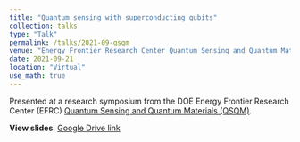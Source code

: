 ```yaml
---
title: "Quantum sensing with superconducting qubits"
collection: talks
type: "Talk"
permalink: /talks/2021-09-qsqm
venue: "Energy Frontier Research Center Quantum Sensing and Quantum Materials (QSQM) Research Symposium"
date: 2021-09-21
location: "Virtual"
use_math: true
---
```


Presented at a research symposium from the DOE Energy Frontier Research Center (EFRC) [Quantum Sensing and Quantum Materials (QSQM)](https://iquist.illinois.edu/programs/qsqm).

**View slides**: [Google Drive link](https://drive.google.com/file/d/1vqxH0yAAq4qq8asfEtqYSFiTfw-KaQUb/view?usp=sharing)
